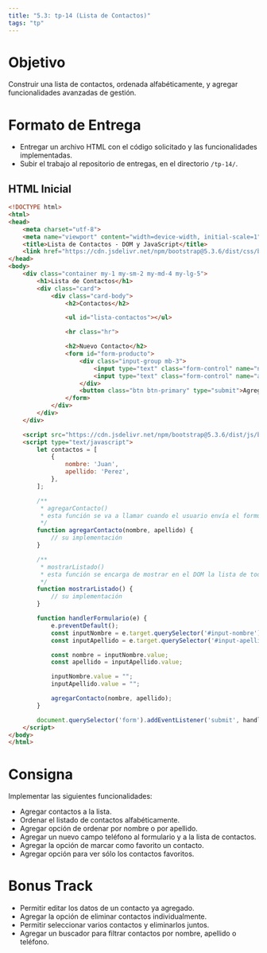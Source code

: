 ```yaml
---
title: "5.3: tp-14 (Lista de Contactos)"
tags: "tp"
---
```


# Objetivo

Construir una lista de contactos, ordenada alfabéticamente, y agregar funcionalidades avanzadas de gestión.

# Formato de Entrega

- Entregar un archivo HTML con el código solicitado y las funcionalidades implementadas.
- Subir el trabajo al repositorio de entregas, en el directorio `/tp-14/`.

## HTML Inicial

```html
<!DOCTYPE html>
<html>
<head>
    <meta charset="utf-8">
    <meta name="viewport" content="width=device-width, initial-scale=1">
    <title>Lista de Contactos - DOM y JavaScript</title>
    <link href="https://cdn.jsdelivr.net/npm/bootstrap@5.3.6/dist/css/bootstrap.min.css" rel="stylesheet" integrity="sha384-4Q6Gf2aSP4eDXB8Miphtr37CMZZQ5oXLH2yaXMJ2w8e2ZtHTl7GptT4jmndRuHDT" crossorigin="anonymous">
</head>
<body>
    <div class="container my-1 my-sm-2 my-md-4 my-lg-5">
        <h1>Lista de Contactos</h1>
        <div class="card">
            <div class="card-body">
                <h2>Contactos</h2>

                <ul id="lista-contactos"></ul>

                <hr class="hr">

                <h2>Nuevo Contacto</h2>
                <form id="form-producto">
                    <div class="input-group mb-3">
                        <input type="text" class="form-control" name="nombre" id="input-nombre" placeholder="Nombre" aria-label="Nombre">
                        <input type="text" class="form-control" name="apellido" id="input-apellido" placeholder="Apellido" aria-label="Apellido">
                    </div>
                    <button class="btn btn-primary" type="submit">Agregar Contacto</button>
                </form>
            </div>
        </div>
    </div>

    <script src="https://cdn.jsdelivr.net/npm/bootstrap@5.3.6/dist/js/bootstrap.bundle.min.js" integrity="sha384-j1CDi7MgGQ12Z7Qab0qlWQ/Qqz24Gc6BM0thvEMVjHnfYGF0rmFCozFSxQBxwHKO" crossorigin="anonymous"></script>
    <script type="text/javascript">
        let contactos = [
            {
                nombre: 'Juan',
                apellido: 'Perez',
            },
        ];

        /**
         * agregarContacto()
         * esta función se va a llamar cuando el usuario envía el formulario con el nuevo contacto para agregar.
         */
        function agregarContacto(nombre, apellido) {
            // su implementación
        }

        /**
         * mostrarListado()
         * esta función se encarga de mostrar en el DOM la lista de todos los contactos guardados en la variable global contactos.
         */
        function mostrarListado() {
            // su implementación
        }

        function handlerFormulario(e) {
            e.preventDefault();
            const inputNombre = e.target.querySelector('#input-nombre');
            const inputApellido = e.target.querySelector('#input-apellido');

            const nombre = inputNombre.value;
            const apellido = inputApellido.value;

            inputNombre.value = "";
            inputApellido.value = "";

            agregarContacto(nombre, apellido);
        }

        document.querySelector('form').addEventListener('submit', handlerFormulario);
    </script>
</body>
</html>
```

# Consigna

Implementar las siguientes funcionalidades:

- Agregar contactos a la lista.
- Ordenar el listado de contactos alfabéticamente.
- Agregar opción de ordenar por nombre o por apellido.
- Agregar un nuevo campo teléfono al formulario y a la lista de contactos.
- Agregar la opción de marcar como favorito un contacto.
- Agregar opción para ver sólo los contactos favoritos.

# Bonus Track

- Permitir editar los datos de un contacto ya agregado.
- Agregar la opción de eliminar contactos individualmente.
- Permitir seleccionar varios contactos y eliminarlos juntos.
- Agregar un buscador para filtrar contactos por nombre, apellido o teléfono.

